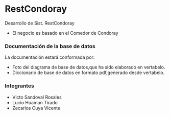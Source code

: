 # RestCondoray
Desarrollo de Sist. RestCondoray
- El negocio es basado en el Comedor de Condoray

### Documentación de la base de datos 
La documentación estará conformada por:
- Foto del diagrama de base de datos,que ha sido elaborado en vertabelo.
- Diccionario de base de datos en formato pdf,generado desde vertabelo.

### Integrantes
- Victo Sandoval Rosales
- Lucio Huaman Tirado
- Zecarlos Cuya Vicente


